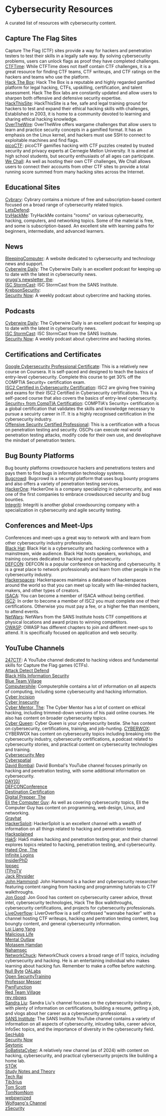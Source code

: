 # Cybersecurity Resources  
A curated list of resources with cybersecurity content.  

## Capture The Flag Sites  
Capture The Flag (CTF) sites provide a way for hackers and penetration testers to test their skills in a legally safe way. By solving cybersecurity problems, users can unlock flags as proof they have completed challenges.  
[CTFTime](https://ctftime.org): While CTFTime does not itself contain CTF challenges, it is a great resource for finding CTF teams, CTF writeups, and CTF ratings on the hackers and teams who use the platform.  
[Hack The Box](https://hackthebox.com): Hack The Box is a reputable and highly regarded gamified platform for legal hacking, CTFs, upskilling, certification, and talent assessment. Hack The Box labs are constantly updated and allow users to sharpen both offensive and defensive security expertise.   
[HackThisSite](https://hackthissite.org): HackThisSite is a fee, safe and legal training ground for hackers to test and expand their ethical hacking skills with challenges, Established in 2003, it is home to a community devoted to learning and sharing ethical hacking knowledge.  
[OverTheWire](https://overthewire.org/wargames/): OverTheWire offers wargame challenges that allow users to learn and practice security concepts in a gamified format. It has an emphasis on the Linux kernel, and hackers must use SSH to connect to exploitable machines and find flags.  
[picoCTF](https://picoctf.org): picoCTF gamifies hacking with CTF puzzles created by trusted security and privacy experts at Cernegie Mellon University. It is aimed at high school students, but security enthusiasts of all ages can participate.  
[We Chall](https://wechall.net): As well as hosting their own CTF challenges, We Chall allows users to connect their accounts from other CTF sites to provide a total running score summed from many hacking sites across the Internet.  

## Educational Sites  
[Cybrary](https://cybrary.it/): Cybrary contains a mixture of free and subscription-based content focused on a broad range of cybersecurity related topics.  
[LetsDefend](https://letsdefend.io/):  
[tryHackMe](https://tryhackme.com): TryHackMe contains "rooms" on various cybersecurity, hacking, computers, and networking topics. Some of the material is free, and some is subscription-based. An excellent site with learning paths for beginners, intermediate, and advanced learners.  

## News  
[BleepingComputer](https://www.bleepingcomputer.com/): A website dedicated to cybersecurity and technology news and support.  
[Cyberwire Daily](https://open.spotify.com/show/0CnYnxrAcfRjh0YSQINAwe): The Cyberwire Daily is an excellent podcast for keeping up to date with the latest in cybersecurity news.  
[grugq's newsletter, the](https://buttondown.email/grugq):  
[ISC StormCast](https://isc.sans.edu/podcast.html): ISC StormCast from the SANS Institute.  
[KrebsonSecurity](https://krebsonsecurity.com/):  
[Security Now](https://open.spotify.com/show/7vAbYigR3zs8GYJP3EoVWw): A weekly podcast about cybercrime and hacking stories.  

## Podcasts  
[Cyberwire Daily](https://open.spotify.com/show/0CnYnxrAcfRjh0YSQINAwe): The Cyberwire Daily is an excellent podcast for keeping up to date with the latest in cybersecurity news.  
[ISC StormCast](https://isc.sans.edu/podcast.html): ISC StormCast from the SANS Institute.  
[Security Now](https://open.spotify.com/show/7vAbYigR3zs8GYJP3EoVWw): A weekly podcast about cybercrime and hacking stories.  

## Certifications and Certificates
[Google Cybersecurity Professional Certificate](https://www.coursera.org/professional-certificates/google-cybersecurity): This is a relatively new course on Coursera. It is self-paced and designed to teach the basics of entry-level cybersecurity. Complete this course to get 30% off the COMPTIA Security+ certification exam.  
[ISC2 Certified in Cybersecurity Certification](https://www.isc2.org/Certifications/CC): ISC2 are giving free training and exams for their ISC2 Certified in Cybersecurity certifications. This is a self-paced course that also covers the basics of entry-level cybersecurity.  
[Security+ from CompTIA Certification](https://www.comptia.org/certifications/security): COMPTIA's Security+ certification is a global certification that validates the skills and knowledge necessary to pursue a secuirty career in IT. It is a highly recognised certification in the cybersecurity industry.  
[Offensive Security Certified Professional](https://learn.offsec.com/cybersecurity-certification-paths): This is a certification with a focus on penetration testing and security. OSCPs can execute real world penetration testing attacks, modify code for their own use, and develophave the mindset of penetration testers.  

## Bug Bounty Platforms  
Bug bounty platforms crowdsource hackers and penetrations testers and pays them to find bugs in information technology systems.  
[Bugcrowd](https://bugcrowd.com): Bugcrowd is a security platform that uses bug bounty programs and also offers a variety of penetration testing services.  
[HackerOne](https://hackerone.com): HackerOne is a company specializing in cybersecurity, and was one of the first companies to embrace crowdsourced security and bug bounties.  
[Integriti](https://intigriti.com): Integriti is another global crowdsourcing company with a specialization in cybersecurity and agile security testing.  

## Conferences and Meet-Ups  
Conferences and meet-ups a great way to network with and learn from other cybersecurity industry professionals.  
[Black Hat](https://www.blackhat.com/): Black Hat is a cybersecurity and hacking conference with a mainstream, wide audience. Black Hat hosts speakers, workshops, and training courses dedicated to hacking and cybersecurity.  
[DEFCON](https://defcon.org/): DEFCON is a popular conference on hacking and cybersecurity. It is a great place to network professionally and learn from other people in the cybersecurity industry.  
[Hackerspaces](https://hackerspaces.org/): Hackerspaces maintains a database of hackerspaces around the world so that you can meet up locally with like-minded hackers, makers, and other types of creators.  
[ISACA](https://www.isaca.org/): You can become a member of ISACA without being certified.  
[ISC2](https://www.isc2.org/): In order to become a member of ISC2 you must complete one of their certifications. Otherwise you must pay a fee, or a higher fee than members, to attend events.  
[NetWars](https://www.sans.org/cyber-ranges/#upcoming-cyber-ranges): NetWars from the SANS Institute hosts CTF competitions at physical locations and award prizes to winning competitors.  
[OWASP](https://owasp.org/): OWASP has different chapters to join and different meet-ups to attend. It is specifically focused on application and web security.  


## YouTube Channels  
[247CTF](https://www.youtube.com/channel/UCtGLeKomT06x3xZ2SZp2l9Q): A YouTube channel dedicated to hacking videos and fundamental skills for Capture the Flag games (CTFs).  
[Attack Detect Defend](https://www.youtube.com/channel/UCywP24ly6h6NTusX88TQKTQ)  
[Black Hills Information Security](https://www.youtube.com/channel/UCJ2U9Dq9NckqHMbcUupgF0A)  
[Blue Team Village](https://www.youtube.com/channel/UCk4dddMFiso_hgt0ViSPNpQ)  
[Computerphile](https://www.youtube.com/channel/UC9-y-6csu5WGm29I7JiwpnA): Computerphile contains a lot of information on all aspects of computing, including some cybersecurity and hacking information.  
[Cyber Incision](https://www.youtube.com/channel/UCeJRBYVsg9jvNbYOh0Tiutg)  
[Cyber Insecurity](https://www.youtube.com/channel/UCL4JGzitDkX5TOwzs9A02Kg)  
[Cyber Mentor, The](https://www.youtube.com/channel/UC0ArlFuFYMpEewyRBzdLHiw): The Cyber Mentor has a lot of content on ethical hacking, including trimmed-down versions of his paid online courses. He also has content on broader cybersecurity topics.  
[Cyber Queen](https://www.youtube.com/channel/UCGnOqR-W-L5X-t3btdTTj1Q): Cyber Queen is your cybersecurity bestie. She has content on cybersecurity, certifications, training, and job-hunting.
[CYBERWOX](https://www.youtube.com/channel/UCY-UlEymdA23eo09U9a0FLA): CYBERWOX has content on cybersecurity topics including breaking into the cybersecurity industry, cybersecurity certifications, a podcast related to cybersecurity stories, and practical content on cybersecurity technologies and training.  
[Cybersecurity Meg](https://www.youtube.com/channel/UCQiE6iIQr9bNSFaYcFgFYGw)  
[Cyberspatial](https://www.youtube.com/channel/UC9EX_PSbngZP8pkPWSUpPzw)  
[David Bombal](https://www.youtube.com/channel/UCP7WmQ_U4GB3K51Od9QvM0w): David Bombal's YouTube channel focuses primarily on hacking and penetration testing, with some additional information on cybersecurity.  
[DAY\[0\]](https://www.youtube.com/channel/UCXFC76FDHZRVes6_lZqwLBA)  
[DEFCONConference](https://www.youtube.com/channel/UC6Om9kAkl32dWlDSNlDS9Iw)  
[Destination Certification](https://www.youtube.com/channel/UCXk6whiDrWq42y9Tdv1MEhg)  
[Digital Prepper, The](https://www.youtube.com/channel/UCFpToiXK6Z72YU7JFBzC-nQ)  
[Eli the Computer Guy](https://www.youtube.com/channel/UCD4EOyXKjfDUhCI6jlOZZYQ): As well as covering cybersecurity topics, Eli the Computer Guy has content on programming, web design, Linux, and networking.  
[Grayhat](https://www.youtube.com/channel/UClr7sTa2E8tTASKKsPhX1CA)  
[HackerSploit](https://www.youtube.com/channel/UC0ZTPkdxlAKf-V33tqXwi3Q): HackerSploit is an excellent channel with a wealth of information on all things related to hacking and penetration testing.  
[Hacksplained](https://www.youtube.com/channel/UCyv6ItVqQPnlFFi2zLxlzXA)  
[Hak5](https://www.youtube.com/channel/UC3s0BtrBJpwNDaflRSoiieQ): Hak5 makes hacking and penetration testing gear, and their channel explores topics related to hacking, penetration testing, and cybersecurity.  
[Hated One, The](https://www.youtube.com/channel/UCjr2bPAyPV7t35MvcgT3W8Q)  
[Infinite Logins](https://www.youtube.com/channel/UC_nKukFaGysjMzqMVHEIgxQ)  
[InsiderPhD](https://www.youtube.com/channel/UCPiN9NPjIer8Do9gUFxKv7A)  
[Ippsec](https://www.youtube.com/channel/UCa6eh7gCkpPo5XXUDfygQQA)  
[ITProTV](https://www.youtube.com/channel/UC-8Ba047kFinfgp3sO53qcA)  
[Jack Rhysider](https://www.youtube.com/channel/UCMIqrmh2lMdzhlCPK5ahsAg)  
[John Hammond](https://www.youtube.com/channel/UCVeW9qkBjo3zosnqUbG7CFw): John Hammond is a hacker and cybersecurity researcher featuring content ranging from hacking and programming tutorials to CTF walkthroughs.  
[Jon Good](https://www.youtube.com/channel/UCbbBt23LHt4WhjiWh67NJ3w): Jon Good has content on cybersecurity career advice, threat intel, cybersecurity technologies, Hack The Box walkthroughs, cybersecurity certifications, and projects for cybersecurity professionals.  
[LiveOverflow](https://www.youtube.com/channel/UClcE-kVhqyiHCcjYwcpfj9w): LiverOverflow is a self confessed "wannabe hacker" with a channel hosting CTF writeups, hacking and pentration testing content, bug boungty content, and general cybersecurity information.  
[Loi Liang Yang](https://www.youtube.com/channel/UC1szFCBUWXY3ESff8dJjjzw)  
[Malicious Life](https://www.youtube.com/channel/UCa29xbS4EsCqHDDkQL7jKBA)  
[Mental Outlaw](https://www.youtube.com/channel/UC7YOGHUfC1Tb6E4pudI9STA)  
[Motasem Hamdan](https://www.youtube.com/channel/UCNSdU_1ehXtGclimTVckHmQ)  
[Nahamsec](https://www.youtube.com/channel/UCCZDt7MuC3Hzs6IH4xODLBw)  
[NetworkChuck](https://www.youtube.com/channel/UCgTNupxATBfWmfehv21ym-g): NetworkChuck covers a broad range of IT topics, including cybersecurity and hacking. He is an entertaining individual who makes learning about hacking fun. Remember to make a coffee before watching.   
[Null Byte](https://www.youtube.com/channel/UCgTNupxATBfWmfehv21ym-g)
[OALabs](https://www.youtube.com/channel/UC--DwaiMV-jtO-6EvmKOnqg)  
[Open SecurityTraining](https://www.youtube.com/channel/UCthV50MozQIfawL9a_g5rdg)  
[Professor Messer](https://www.youtube.com/channel/UCkefXKtInZ9PLsoGRtml2FQ)  
[PwnFunction](https://www.youtube.com/channel/UCW6MNdOsqv2E9AjQkv9we7A)  
[Red Team Village](https://www.youtube.com/channel/UC8nq3PX9coMiqgKH6fw-VCQ)  
[rey nbows](https://www.youtube.com/channel/UCjK6fF5NCErndCLcBBm1mOA)  
[Sandra Liu](https://www.youtube.com/channel/UC5qEPWtHLFRIjhW_3xd5g2A): Sandra Liu's channel focuses on the cybersecurity industry, with plenty of information on certifications, building a resume, getting a job, and vlogs about her career as a cybersecurity professional.  
[SANS Institute](https://www.youtube.com/channel/UC2uPNhGken-ogEpJDi4ly6w): The SANS Institute YouTube channel contains a variety of information on all aspects of cybersecurity, inlcuding talks, career advice, InfoSec topics, and the importance of diversity in the cybersecurity field.  
[SecHubb](https://www.youtube.com/channel/UC3GAQgCfYbqbfKuZm9JZPCw)  
[Security Now](https://www.youtube.com/channel/UCNbqa_9xihC8yaV2o6dlsUg)  
[Seytonic](https://www.youtube.com/channel/UCW6xlqxSY3gGur4PkGPEUeA)  
[SoBatistaCyber](https://www.youtube.com/channel/UCFWARi7HFbPKgO0Q6fShDCQ): A relatively new channel (as of 2024) with content on hacking, cybersecurity, and practical cybersecurity projects like building a home lab.  
[STÖK](https://www.youtube.com/channel/UCQN2DsjnYH60SFBIA6IkNwg)  
[Study Notes and Theory](https://www.youtube.com/channel/UC-nyf1fw_nq8eHP8md1g-TA)  
[Tech Raj](https://www.youtube.com/channel/UCY7t-zBYtdj6ZgiRpi3WIYg)  
[Tib3rius](https://www.youtube.com/channel/UCs6dtu4e0JL-N4hVszsFpBw)  
[Tom Scott](https://www.youtube.com/channel/UCBa659QWEk1AI4Tg--mrJ2A)  
[TomNomNom](https://www.youtube.com/channel/UCyBZ1F8ZCJVKSIJPrLINFyA)  
[webpwnized](https://www.youtube.com/channel/UCPeJcqbi8v46Adk59plaaXg)  
[Wolfgang's Channel](https://www.youtube.com/channel/UCsnGwSIHyoYN0kiINAGUKxg)  
[zSecurity](https://www.youtube.com/channel/UCVPjtOVcnKaSRI8IO3KSetA)  
